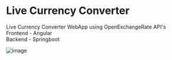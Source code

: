 # Live Currency Converter
Live Currency Converter WebApp using OpenExchangeRate API's <br>
Frontend - Angular <br>
Backend - Springboot <br>



![image](https://github.com/thefaisalkhan/Live-Currency-Converter/assets/31299833/419ae53d-d41a-4a8f-a972-09cee435d6ab)
